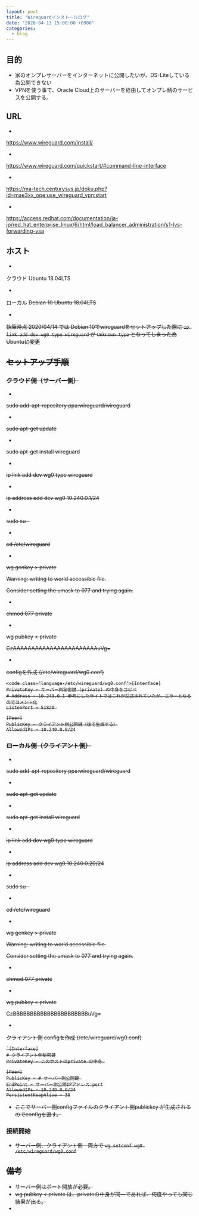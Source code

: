 ```yaml
---
layout: post
title: "Wireguardインストールログ"
date: "2020-04-13 15:00:00 +0900"
categories: 
  - blog
---
```

## 目的

* 家のオンプレサーバーをインターネットに公開したいが、DS-Liteしている為公開できない
* VPNを使う事で、Oracle Cloud上のサーバーを経由してオンプレ鯖のサービスを公開する。

## URL

* 

<a href="https://www.wireguard.com/install/">https://www.wireguard.com/install/  


* 

<a href="https://www.wireguard.com/quickstart/#command-line-interface">https://www.wireguard.com/quickstart/#command-line-interface  


* 

<a href="https://ma-tech.centurysys.jp/doku.php?id=mae3xx_ope:use_wireguard_vpn:start">https://ma-tech.centurysys.jp/doku.php?id=mae3xx_ope:use_wireguard_vpn:start  


* 

<a href="https://access.redhat.com/documentation/ja-jp/red_hat_enterprise_linux/6/html/load_balancer_administration/s1-lvs-forwarding-vsa">https://access.redhat.com/documentation/ja-jp/red_hat_enterprise_linux/6/html/load_balancer_administration/s1-lvs-forwarding-vsa  



## ホスト

* 

クラウド Ubuntu 18.04LTS  


* 

ローカル <s>Debian 10 Ubuntu 18.04LTS  


* 

執筆時点 2020/04/14 では Debian 10でwireguardをセットアップした際に `ip link add dev wg0 type wireguard` が `Unknown type` となってしまった為Ubuntuに変更  



## セットアップ手順
### クラウド側（サーバー側）

* 

sudo add-apt-repository ppa:wireguard/wireguard  


* 

sudo apt-get update  


* 

sudo apt-get install wireguard  


* 

ip link add dev wg0 type wireguard  


* 

ip address add dev wg0 10.240.0.1/24  


* 

sudo su -  


* 

cd /etc/wireguard  


* 

wg genkey > private  

Warning: writing to world accessible file.  

Consider setting the umask to 077 and trying again.  


* 

chmod 077 private  


* 

wg pubkey < private  

CzAAAAAAAAAAAAAAAAAAAAAAAuVg=  


* 

configを作成 (/etc/wireguard/wg0.conf)  



```
<code class="language-/etc/wireguard/wg0.conf">[Interface]
PrivateKey = サーバー側秘密鍵 (private) の中身をコピペ
# Address = 10.240.0.1 参考にしたサイトではこれが記述されていたが、エラーとなるのでコメント化
ListenPort = 51820 

[Peer]
PublicKey = クライアント側公開鍵（後で生成する）
AllowedIPs = 10.240.0.0/24
````

### ローカル側（クライアント側）

* 

sudo add-apt-repository ppa:wireguard/wireguard  


* 

sudo apt-get update  


* 

sudo apt-get install wireguard  


* 

ip link add dev wg0 type wireguard  


* 

ip address add dev wg0 10.240.0.20/24  


* 

sudo su -  


* 

cd /etc/wireguard  


* 

wg genkey > private  

Warning: writing to world accessible file.  

Consider setting the umask to 077 and trying again.  


* 

chmod 077 private  


* 

wg pubkey < private  

CzBBBBBBBBBBBBBBBBBBBBBBuVg=  


* 

クライアント側 configを作成 (/etc/wireguard/wg0.conf)  



```
`[Interface]
# クライアント側秘密鍵
PrivateKey = このホストのprivate の中身 

[Peer]
PublicKey = # サーバー側公開鍵 
EndPoint = サーバー側公開IPアドレス:port
AllowedIPs = 10.240.0.0/24
PersistentKeepAlive = 30
````


* ここでサーバー側configファイルのクライアント側publickey が生成されるのでconfigを直す。

### 接続開始

* サーバー側、クライアント側　両方で  `wg setconf wg0 /etc/wireguard/wg0.conf`

## 備考

* サーバー側はポート開放が必要。
* wg pubkey < private は、privateの中身が同一であれば、何度やっても同じ結果が出る。
* 

